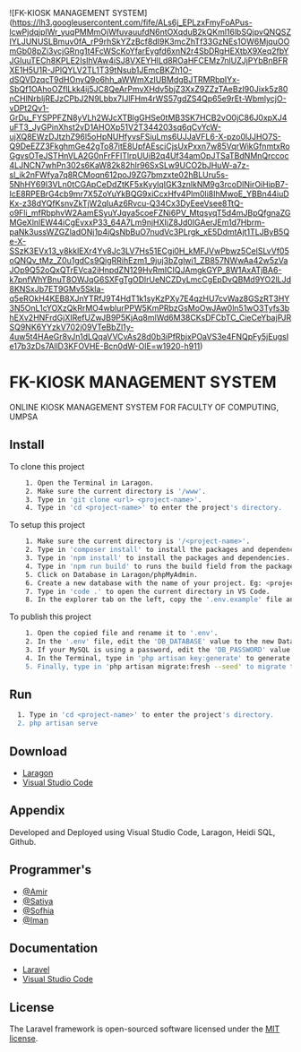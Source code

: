 ![FK-KIOSK MANAGEMENT SYSTEM] (https://lh3.googleusercontent.com/fife/ALs6j_EPLzxFmyFoAPus-lcwPjdqjpIWr_yuqPMMmOjWfuvauufdN6ntOXqduB2kQKml16lbSQjpvQNQSZIYLJUNUSLBmuv0fA_rP9rhSkYZzBcf8dI9K3mcZhTf33GzNEs1OW6MjquOOmGb08pZi3vcjGRng1t4FcWScKoYfarEygfd6xnN2r4SbDRgHEXtbX9Xeq2fbYJGIuuTECh8KPLE2IsIhVAw4iSJ8VXEYHlLd8ROaHFCEMz7nlUZJjPYbBnBFRXE1H5U1R-JPlQYLV2TL1T39tNsub1JEmcBKZh1O-dSQVDzqcT9dHOnyQ9o6hh_aWWmXzIUBMdgBJTRMRbpIYx-SbQf1OAhoOZflLkk4ij5JC8QeArPmvXHdv5bjZ3XxZ9ZZzTAeBzI90Jixk5z80nCHlNrbljREJzCPbJ2N9Lbbx7IJlFHm4rWS57gdZS4Qp65e9rEt-WbmlycjO-vDPt2Qv1-GrDu_FYSPPFZN8yVLh2WJcXTBlgGHSe0tMB3SK7HCB2vO0jC86J0xpXJ4uFT3_JyGPinXhst2vD1AHOXp51V2T344203sq6qCvYcW-ujXQ8EWzDJtzhZ96l5oHpNUHfyvsFSiuLms6UJJaVFL6-X-pzo0lJJHO7S-Q9DeEZZ3FkghmGe42gTo87itE8UpfAEsciCjsUxPxxn7w85VqrWikGfnmtxRoGgvsOTeJSTHnVLA2G0nFrFFlTlrpUUiB2q4Uf34amOpJTSaTBdNMnQrccoc4LJNCN7whPn302s6KaW82k82hIr96SxSLw9UCO2bJHuW-a7z-sl_ik2nFWfya7q8RCMoqn612poJ9ZG7bmzxte02hBLUru5s-5NhHY69I3VLn0tCGApCeDdZtKF5xKyylqIGK3znlkNM9g3rcoDlNirOiHipB7-IcE8RPEBrG4cb9mr7X5ZoYuYkBQG9xiCcxHfv4Plm0li8IhMwoE_YBBn44iuDKx-z38dYQfKsnvZkTjW2qIuAz6Rvcu-Q34Cx3DyEeeVsee8TtQ-o9Fli_mfRbphvW2AamESyuYJqya5coeFZNi6PV_MtqsyqT5d4mJBpQfgnaZGMGeXlnlEW44iCgEvxxP33_64A7Lm9njHXIjZ8Jd0IGAerJEm1d7Hbrm-paNk3ussWZGZladONj1p4jQsNbBuO7nudVc3PLrgk_xE5DdmtAjt1TLJByB5Qe-X-SSzK3EVx13_y8kklEXr4Yv8Jc3LV7Hs51ECgi0H_kMFJVwPbwz5CelSLvVf05oQNQv_tMz_Z0u1gdCs9QigRRihEzm1_9juj3bZglwi1_ZB857NWwAa42w5zVaJOp9Q52oQxQTrEVca2iHnpdZN129HvRmICIQJAmgkGYP_8W1AxATjBA6-k7pnfWhYBnuT8OWJqG6SXFgTgODlrUeNCZDyLmcCgEpDvQBMd9YO2lLJd8KNSxJb7ET9GMv5Skla-q5eROkH4KEB8XJnYTRfJ9T4HdT1k1syKzPXy7E4qzHU7cvWaz8GSzRT3HY3N5OnL1cYOXzQkRrMO4wblurPPW5KmPRbzGsMoOwJAw0ln51wO3Tyfs3bhEXv2HNFrdGjXIRefUZwJB9P5KjAq8mlWd6M38CKsDFCbTC_CieCeYbajPJRSQ9NK6YYzkV702j09VTeBbZl1y-4uw5t4HAeGr8vJn1dLQqaVVCvAs28d0b3iPfRbjxPOaVS3e4FNQpFy5jEugsIe17b3zDs7AllD3KFOVHE-Bcn0dW-OlE=w1920-h911)
# FK-KIOSK MANAGEMENT SYSTEM
ONLINE KIOSK MANAGEMENT SYSTEM FOR FACULTY OF COMPUTING, UMPSA


## Install

To clone this project
```bash
    1. Open the Terminal in Laragon.
    2. Make sure the current directory is '/www'.
    3. Type in 'git clone <url> <project-name>'.
    4. Type in 'cd <project-name>' to enter the project's directory.
```

To setup this project
```bash
    1. Make sure the current directory is '/<project-name>'.
    2. Type in 'composer install' to install the packages and dependencies.
    3. Type in 'npm install' to install the packages and dependencies.
    4. Type in 'npm run build' to runs the build field from the package.json scripts field.
    5. Click on Database in Laragon/phpMyAdmin.
    6. Create a new database with the name of your project. Eg: <project_name>
    7. Type in 'code .' to open the current directory in VS Code.
    8. In the explorer tab on the left, copy the '.env.example' file and paste it in the same directory.
```

To publish this project
```bash
    1. Open the copied file and rename it to '.env'.
    2. In the '.env' file, edit the 'DB_DATABASE' value to the new Database name that you   have created.
    3. If your MySQL is using a password, edit the 'DB_PASSWORD' value with your password.
    4. In the Terminal, type in 'php artisan key:generate' to generate the project's 'APP_KEY'.
    5. Finally, type in 'php artisan migrate:fresh --seed' to migrate the database tables for the project.
```

## Run
```bash
  1. Type in 'cd <project-name>' to enter the project's directory.
  2. php artisan serve
```
    
## Download
 - [Laragon](https://laragon.org/download/)
 - [Visual Studio Code](https://code.visualstudio.com/download)


## Appendix
Developed and Deployed using Visual Studio Code, Laragon, Heidi SQL, Github.


## Programmer's
- [@Amir](https://github.com/amir1611)
- [@Satiya](https://github.com/satiyaganes06)
- [@Sofhia](https://github.com/SofhiaziziCool)
- [@Iman](https://github.com/chiciko10)


## Documentation
 - [Laravel](https://laravel.com/docs/10.x)
 - [Visual Studio Code](https://code.visualstudio.com/docs)

## License
The Laravel framework is open-sourced software licensed under the [MIT license](https://opensource.org/licenses/MIT).
